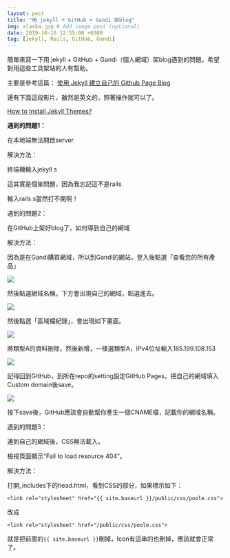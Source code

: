 ```yaml
---
layout: post
title: "用 jekyll + GitHub + Gandi 架blog"
img: alaska.jpg # Add image post (optional)
date: 2019-10-16 12:55:00 +0300
tag: [Jekyll, Rails, GitHub, Gandi]
---
```

簡單來寫一下用 jekyll + GitHub + Gandi（個人網域）架blog遇到的問題。希望對用這些工具架站的人有幫助。

主要是參考這篇：
[使用 Jekyll 建立自己的 Github Page Blog](https://nk910216.github.io/2017/02/05/HowToSetupBlog/)

還有下面這段影片，雖然是英文的，照著操作就可以了。

[How to Install Jekyll Themes?](https://www.youtube.com/watch?v=bty7LHm14CA)

**遇到的問題1：**

在本地端無法開啟server

解決方法：

終端機輸入jekyll s

這其實是個笨問題，因為我忘記這不是rails

輸入rails s當然打不開啊！

遇到的問題2：

在GitHub上架好blog了，如何導到自己的網域

解決方法：

因為是在Gandi購買網域，所以到Gandi的網站，登入後點選「查看您的所有產品」

![](https://i.imgur.com/1hvqEI9.png)

然後點選網域名稱，下方會出現自己的網域，點選進去。

![](https://i.imgur.com/rUt0vQx.png)

然後點選「區域檔紀錄」，會出現如下畫面。

![](https://i.imgur.com/wNY4rHD.png)

將類型A的資料刪除，然後新增，一樣選類型A，IPv4位址輸入185.199.108.153

![](https://i.imgur.com/gbHzLAI.png)

記得回到GitHub，到所在repo的setting設定GitHub Pages，把自己的網域填入Custom domain後save。

![](https://i.imgur.com/sjZCrwU.png)

按下save後，GitHub應該會自動幫你產生一個CNAME檔，記載你的網域名稱。

遇到的問題3：

連到自己的網域後，CSS無法載入。

檢視頁面顯示“Fail to load resource 404“。

解決方法：

打開_includes下的head.html，看到CSS的部分，如果標示如下：
```
<link rel="stylesheet" href="{{ site.baseurl }}/public/css/poole.css">
```

改成
```
<link rel="stylesheet" href="/public/css/poole.css">
```
就是把前面的`{{ site.baseurl }}`刪掉，Icon有這串的也刪掉，應該就會正常了。